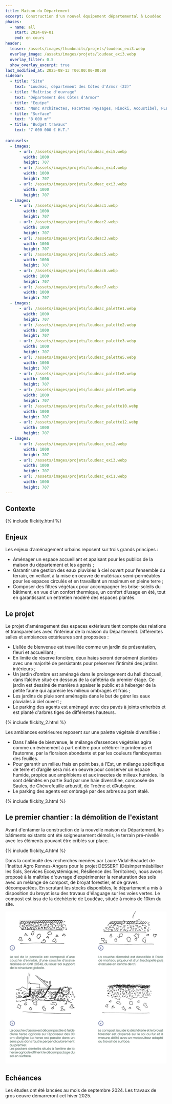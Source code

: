 ```yaml
---
title: Maison du Département
excerpt: Construction d'un nouvel équipement départemental à Loudéac
phases:
  - name: all
    start: 2024-09-01
    end: en cours
header:
  teaser: /assets/images/thumbnails/projets/loudeac_exi3.webp
  overlay_image: /assets/images/projets/loudeac_exi3.webp
  overlay_filter: 0.5
  show_overlay_excerpt: true
last_modified_at: 2025-08-13 T00:00:00-00:00
sidebar:
  - title: "Site"
    text: "Loudéac, département des Côtes d'Armor (22)"
  - title: "Maîtrise d'ouvrage"
    text: "Département des Côtes d'Armor"
  - title: "Equipe"
    text: "Nunc Architectes, Facettes Paysages, Hinoki, Acoustibel, FLEC"
  - title: "Surface"
    text: "8 000 m²"
  - title: "Budget travaux"
    text: "7 000 000 € H.T."

carousels:
  - images:
      - url: /assets/images/projets/loudeac_exi5.webp
        width: 1000
        height: 707
      - url: /assets/images/projets/loudeac_exi4.webp
        width: 1000
        height: 707
      - url: /assets/images/projets/loudeac_exi3.webp
        width: 1000
        height: 707
  - images:
      - url: /assets/images/projets/loudeac1.webp
        width: 1000
        height: 707
      - url: /assets/images/projets/loudeac2.webp
        width: 1000
        height: 707
      - url: /assets/images/projets/loudeac3.webp
        width: 1000
        height: 707
      - url: /assets/images/projets/loudeac5.webp
        width: 1000
        height: 707
      - url: /assets/images/projets/loudeac6.webp
        width: 1000
        height: 707
      - url: /assets/images/projets/loudeac7.webp
        width: 1000
        height: 707
  - images:
      - url: /assets/images/projets/loudeac_palette1.webp
        width: 1000
        height: 707
      - url: /assets/images/projets/loudeac_palette2.webp
        width: 1000
        height: 707
      - url: /assets/images/projets/loudeac_palette3.webp
        width: 1000
        height: 707
      - url: /assets/images/projets/loudeac_palette5.webp
        width: 1000
        height: 707
      - url: /assets/images/projets/loudeac_palette8.webp
        width: 1000
        height: 707
      - url: /assets/images/projets/loudeac_palette9.webp
        width: 1000
        height: 707
      - url: /assets/images/projets/loudeac_palette10.webp
        width: 1000
        height: 707
      - url: /assets/images/projets/loudeac_palette12.webp
        width: 1000
        height: 707
  - images:
      - url: /assets/images/projets/loudeac_exi2.webp
        width: 1000
        height: 707
      - url: /assets/images/projets/loudeac_exi3.webp
        width: 1000
        height: 707
      - url: /assets/images/projets/loudeac_exi1.webp
        width: 1000
        height: 707
---
```

## Contexte

{% include flickity.html %}

## Enjeux

Les enjeux d’aménagement urbains reposent sur trois grands principes :
* Aménager un espace accueillant et apaisant pour les publics de la maison du département et les agents ;
* Garantir une gestion des eaux pluviales à ciel ouvert pour l’ensemble du terrain, en veillant à la mise en oeuvre de matériaux semi-perméables pour les espaces circulés et en travaillant un maximum en pleine terre ;
* Composer des filtres végétaux pour accompagner les brise-soleils du bâtiment, en vue d’un confort thermique, un confort d’usage en été, tout en garantissant un entretien modéré des espaces plantés.

## Le projet

Le projet d'aménagement des espaces extérieurs tient compte des relations et transparences avec l'intérieur de la maison du Département. 
Différentes salles et ambiances extérieures sont proposées : 
* L’allée de bienvenue est travaillée comme un jardin de présentation, fleuri et accueillant ;
* En limite de réserve foncière, deux haies seront densément plantées avec une majorité de persistants pour préserver l’intimité des jardins intérieurs ;
* Un jardin d’ombre est aménagé dans le prolongement du hall d’accueil, dans l’alcôve situé en dessous de la cafétéria du premier étage. Ce jardin est dessiné de manière à apaiser le public et à héberger de la petite faune qui apprécie les milieux ombragés et frais ;
* Les jardins de pluie sont aménagés dans le but de gérer les eaux pluviales à ciel ouvert ;
* Le parking des agents est aménagé avec des pavés à joints enherbés et est planté d'arbres tiges de différentes hauteurs.

{% include flickity_2.html %}

Les ambiances extérieures reposent sur une palette végétale diversifiée :
* Dans l'allée de bienvenue, le mélange d’essences végétales agira comme un évènement à part entière pour célébrer le printemps et l’automne, par la floraison abondante et par les couleurs flamboyantes des feuilles.
* Pour garantir un milieu frais en point bas, à l’Est, un mélange spécifique de terre et d’argile sera mis en oeuvre pour conserver un espace humide, propice aux amphibiens et aux insectes de milieux humides.
Ils sont délimités en partie Sud par une haie diversifiée, composée de Saules, de Chèvrefeuille arbustif, de Troëne et d’Aubépine.
* Le parking des agents est ombragé par des arbres au port étalé.

{% include flickity_3.html %}

## Le premier chantier : la démolition de l'existant

Avant d'entamer la construction de la nouvelle maison du Département, les bâtiments existants ont été soigneusement démolis, le terrain pré-nivellé avec les éléments pouvant être criblés sur place.

{% include flickity_4.html %}

Dans la continuité des recherches menées par Laure Vidal-Beaudet de l'Institut Agro Rennes-Angers pour le projet DESSERT (Désimperméabiliser les Sols, Services Ecosystémiques, Résilience des Territoires), nous avons proposé à la maîtrise d'ouvrage d'expérimenter la renaturation des sols avec un mélange de compost, de broyat forestier, et de graves décompactées.
En scrutant les stocks disponibles, le département a mis à disposition du broyat issu des travaux d'élaguage sur les voies vertes. Le compost est issu de la déchèterie de Loudéac, située à moins de 10km du site.

![suite de schémas représentant le processus de renaturation des sols](/assets/images/projets/loudeac_process.webp)

## Echéances

Les études ont été lancées au mois de septembre 2024. Les travaux de gros oeuvre démarreront cet hiver 2025.

